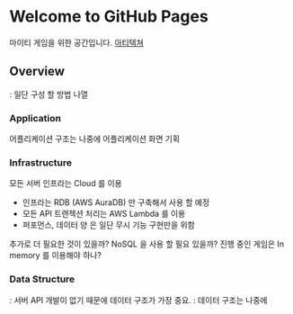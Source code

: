 # Welcome to GitHub Pages

마이티 게임을 위한 공간입니다. [아티텍쳐](Docs/architecture.md)

## Overview
: 일단 구성 할 방법 나열

### Application
어플리케이션 구조는 나중에
어플리케이션 화면 기획

### Infrastructure
모든 서버 인프라는 Cloud 를 이용
- 인프라는 RDB (AWS AuraDB) 만 구축해서 사용 할 예정
- 모든 API 트랜젝션 처리는 AWS Lambda 를 이용
- 퍼포먼스, 데이터 양 은 일단 무시 기능 구현만을 위함

추가로 더 필요한 것이 있을까?
NoSQL 을 사용 할 필요 있을까?
진행 중인 게임은 In memory 를 이용해야 하나?

### Data Structure
: 서버 API 개발이 없기 때문에 데이터 구조가 가장 중요.
: 데이터 구조는 나중에
